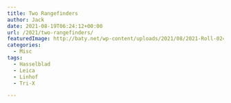 ```yaml
---
title: Two Rangefinders
author: Jack
date: 2021-08-19T06:24:12+00:00
url: /2021/two-rangefinders/
featuredImage: http://baty.net/wp-content/uploads/2021/08/2021-Roll-024-012.jpg
categories:
  - Misc
tags:
  - Hasselblad
  - Leica
  - Linhof
  - Tri-X

---
```

